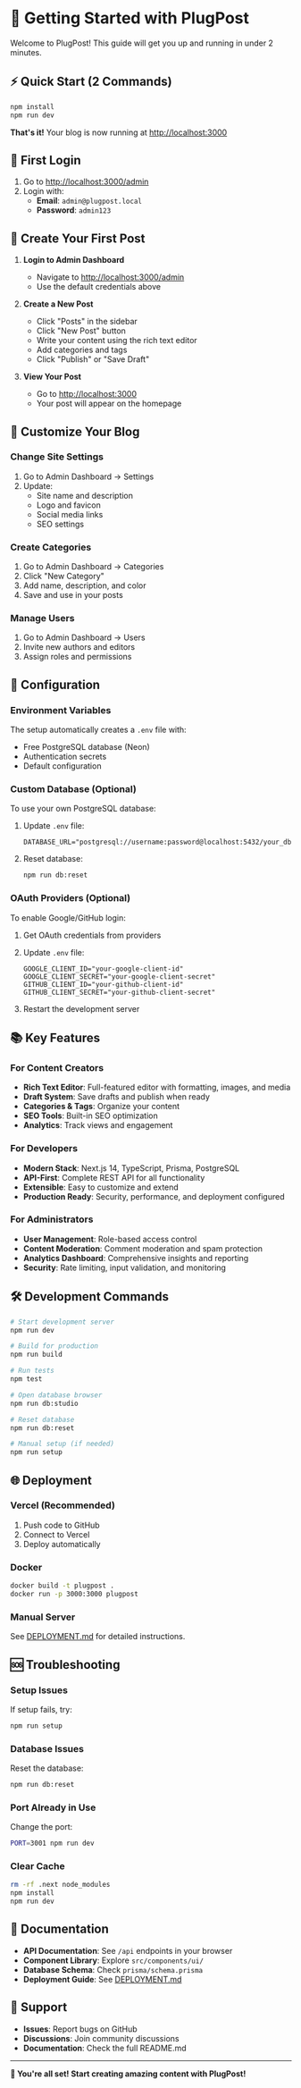 # 🚀 Getting Started with PlugPost

Welcome to PlugPost! This guide will get you up and running in under 2 minutes.

## ⚡ Quick Start (2 Commands)

```bash
npm install
npm run dev
```

**That's it!** Your blog is now running at [http://localhost:3000](http://localhost:3000)

## 🔑 First Login

1. Go to [http://localhost:3000/admin](http://localhost:3000/admin)
2. Login with:
   - **Email**: `admin@plugpost.local`
   - **Password**: `admin123`

## 📝 Create Your First Post

1. **Login to Admin Dashboard**
   - Navigate to [http://localhost:3000/admin](http://localhost:3000/admin)
   - Use the default credentials above

2. **Create a New Post**
   - Click "Posts" in the sidebar
   - Click "New Post" button
   - Write your content using the rich text editor
   - Add categories and tags
   - Click "Publish" or "Save Draft"

3. **View Your Post**
   - Go to [http://localhost:3000](http://localhost:3000)
   - Your post will appear on the homepage

## 🎨 Customize Your Blog

### Change Site Settings
1. Go to Admin Dashboard → Settings
2. Update:
   - Site name and description
   - Logo and favicon
   - Social media links
   - SEO settings

### Create Categories
1. Go to Admin Dashboard → Categories
2. Click "New Category"
3. Add name, description, and color
4. Save and use in your posts

### Manage Users
1. Go to Admin Dashboard → Users
2. Invite new authors and editors
3. Assign roles and permissions

## 🔧 Configuration

### Environment Variables
The setup automatically creates a `.env` file with:
- Free PostgreSQL database (Neon)
- Authentication secrets
- Default configuration

### Custom Database (Optional)
To use your own PostgreSQL database:

1. Update `.env` file:
   ```env
   DATABASE_URL="postgresql://username:password@localhost:5432/your_db"
   ```

2. Reset database:
   ```bash
   npm run db:reset
   ```

### OAuth Providers (Optional)
To enable Google/GitHub login:

1. Get OAuth credentials from providers
2. Update `.env` file:
   ```env
   GOOGLE_CLIENT_ID="your-google-client-id"
   GOOGLE_CLIENT_SECRET="your-google-client-secret"
   GITHUB_CLIENT_ID="your-github-client-id"
   GITHUB_CLIENT_SECRET="your-github-client-secret"
   ```

3. Restart the development server

## 📚 Key Features

### For Content Creators
- **Rich Text Editor**: Full-featured editor with formatting, images, and media
- **Draft System**: Save drafts and publish when ready
- **Categories & Tags**: Organize your content
- **SEO Tools**: Built-in SEO optimization
- **Analytics**: Track views and engagement

### For Developers
- **Modern Stack**: Next.js 14, TypeScript, Prisma, PostgreSQL
- **API-First**: Complete REST API for all functionality
- **Extensible**: Easy to customize and extend
- **Production Ready**: Security, performance, and deployment configured

### For Administrators
- **User Management**: Role-based access control
- **Content Moderation**: Comment moderation and spam protection
- **Analytics Dashboard**: Comprehensive insights and reporting
- **Security**: Rate limiting, input validation, and monitoring

## 🛠 Development Commands

```bash
# Start development server
npm run dev

# Build for production
npm run build

# Run tests
npm test

# Open database browser
npm run db:studio

# Reset database
npm run db:reset

# Manual setup (if needed)
npm run setup
```

## 🌐 Deployment

### Vercel (Recommended)
1. Push code to GitHub
2. Connect to Vercel
3. Deploy automatically

### Docker
```bash
docker build -t plugpost .
docker run -p 3000:3000 plugpost
```

### Manual Server
See [DEPLOYMENT.md](./DEPLOYMENT.md) for detailed instructions.

## 🆘 Troubleshooting

### Setup Issues
If setup fails, try:
```bash
npm run setup
```

### Database Issues
Reset the database:
```bash
npm run db:reset
```

### Port Already in Use
Change the port:
```bash
PORT=3001 npm run dev
```

### Clear Cache
```bash
rm -rf .next node_modules
npm install
npm run dev
```

## 📖 Documentation

- **API Documentation**: See `/api` endpoints in your browser
- **Component Library**: Explore `src/components/ui/`
- **Database Schema**: Check `prisma/schema.prisma`
- **Deployment Guide**: See [DEPLOYMENT.md](./DEPLOYMENT.md)

## 🤝 Support

- **Issues**: Report bugs on GitHub
- **Discussions**: Join community discussions
- **Documentation**: Check the full README.md

---

**🎉 You're all set! Start creating amazing content with PlugPost!**
